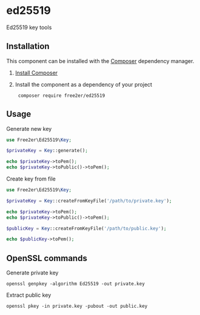 # ed25519
Ed25519 key tools

## Installation
This component can be installed with the [Composer](https://getcomposer.org/) dependency manager.

1. [Install Composer](https://getcomposer.org/doc/00-intro.md)

2. Install the component as a dependency of your project

        composer require free2er/ed25519

## Usage

Generate new key
```php
use Free2er\Ed25519\Key;

$privateKey = Key::generate();

echo $privateKey->toPem();
echo $privateKey->toPublic()->toPem();
```

Create key from file
```php
use Free2er\Ed25519\Key;

$privateKey = Key::createFromKeyFile('/path/to/private.key');

echo $privateKey->toPem();
echo $privateKey->toPublic()->toPem();

$publicKey = Key::createFromKeyFile('/path/to/public.key');

echo $publicKey->toPem();
```

## OpenSSL commands 

Generate private key
```shell script
openssl genpkey -algorithm Ed25519 -out private.key
```

Extract public key
```shell script
openssl pkey -in private.key -pubout -out public.key
```
